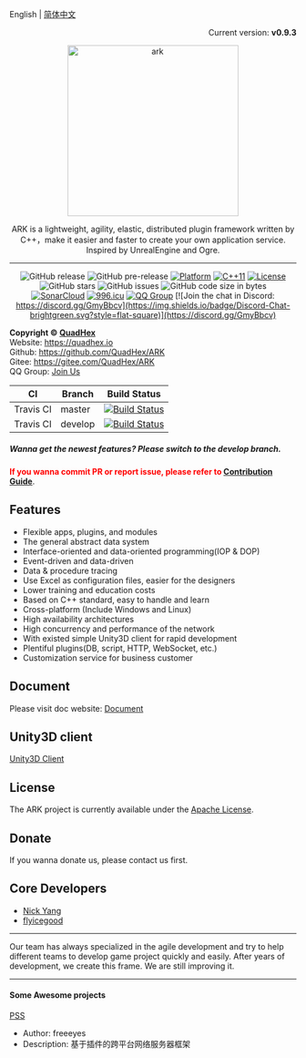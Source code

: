 English | [简体中文](./README_CN.md)

<p align="right">Current version: <strong>v0.9.3</strong></p>
<p align="center"><img src="https://raw.githubusercontent.com/QuadHex/ARK/gh-pages/_images/ark_logo.svg?sanitize=true" alt="ark" width="300"/></p>
<center>ARK is a lightweight, agility, elastic, distributed plugin framework written by C++，make it easier and faster to create your own application service. Inspired by UnrealEngine and Ogre.

----------

![GitHub release](https://img.shields.io/github/release/QuadHex/ARK.svg?style=flat-square)
![GitHub pre-release](https://img.shields.io/github/release-pre/QuadHex/ARK.svg?label=pre-release&style=flat-square)
[![Platform](https://img.shields.io/badge/Platform-Linux,%20Windows-green.svg?style=flat-square)](https://github.com/QuadHex/ARK)
[![C++11](https://img.shields.io/badge/C++-11-4c7e9f.svg?style=flat-square)](https://github.com/QuadHex/ARK)
[![License](https://img.shields.io/github/license/QuadHex/ARK.svg?colorB=f48041&style=flat-square)](https://opensource.org/licenses/Apache-2.0)
![GitHub stars](https://img.shields.io/github/stars/QuadHex/ARK.svg?style=flat-square&label=Stars)
![GitHub issues](https://img.shields.io/github/issues-raw/QuadHex/ARK.svg?style=flat-square)
![GitHub code size in bytes](https://img.shields.io/github/languages/code-size/QuadHex/ARK.svg?style=flat-square)  
[![SonarCloud](https://sonarcloud.io/api/project_badges/measure?project=ark&metric=alert_status)](https://sonarcloud.io/dashboard/index/ark)
[![996.icu](https://img.shields.io/badge/link-996.icu-red.svg)](https://996.icu)
[![QQ Group](https://img.shields.io/badge/Chat%20on-QQ%20Group-orange.svg?longCache=true&style=flat-square)](https://shang.qq.com/wpa/qunwpa?idkey=1b8394bd9a42ba46606200a44911c1c6161235a38aecce95158ca646c2bafd81)
[![Join the chat in Discord: https://discord.gg/GmyBbcv](https://img.shields.io/badge/Discord-Chat-brightgreen.svg?style=flat-square)](https://discord.gg/GmyBbcv)
</center>

**Copyright © [QuadHex](https://quadhex.io "QuadHex")**  
Website: https://quadhex.io  
Github: https://github.com/QuadHex/ARK  
Gitee: https://gitee.com/QuadHex/ARK  
QQ Group: [Join Us](https://shang.qq.com/wpa/qunwpa?idkey=1b8394bd9a42ba46606200a44911c1c6161235a38aecce95158ca646c2bafd81)

| CI | Branch | Build Status |
| - | - | - |
| Travis CI | master | [![Build Status](https://travis-ci.org/QuadHex/ARK.svg?branch=master)](https://travis-ci.org/QuadHex/ARK) |
| Travis CI | develop | [![Build Status](https://travis-ci.org/QuadHex/ARK.svg?branch=develop)](https://travis-ci.org/QuadHex/ARK) |

##### Wanna get the newest features? Please switch to the develop branch.

**<font color=red>If you wanna commit PR or report issue, please refer to [Contribution Guide](https://github.com/QuadHex/ARK/blob/master/.github/CONTRIBUTING.md)</font>**.

## Features

- Flexible apps, plugins, and modules
- The general abstract data system
- Interface-oriented and data-oriented programming(IOP & DOP)
- Event-driven and data-driven
- Data & procedure tracing
- Use Excel as configuration files, easier for the designers
- Lower training and education costs
- Based on C++ standard, easy to handle and learn
- Cross-platform (Include Windows and Linux)
- High availability architectures
- High concurrency and performance of the network
- With existed simple Unity3D client for rapid development
- Plentiful plugins(DB, script, HTTP, WebSocket, etc.)
- Customization service for business customer

## Document

Please visit doc website: [Document](https://docs.quadhex.io/ARK)

## Unity3D client

[Unity3D Client](https://github.com/QuadHex/ArkClient-Unity3D)

## License

The ARK project is currently available under the [Apache License](https://github.com/QuadHex/ARK/blob/master/LICENSE).

## Donate

If you wanna donate us, please contact us first.

## Core Developers

- [Nick Yang](https://github.com/NickYang1988)
- [flyicegood](https://github.com/flyicegood)

----------

Our team has always specialized in the agile development and try to help different teams to develop game project quickly and easily. After years of development, we create this frame. We are still improving it.

----------

#### Some Awesome projects

[PSS](https://github.com/freeeyes/PSS)

- Author: freeeyes
- Description: 基于插件的跨平台网络服务器框架